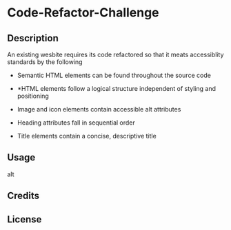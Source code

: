 # Code-Refactor-Challenge
## Description 
An existing wesbite requires  its code refactored so that it meats accessiblity standards by the following 

+ Semantic HTML elements can be found throughout the source code
- *HTML elements follow a logical structure independent of styling and positioning
+ Image and icon elements contain accessible alt attributes
- Heading attributes fall in sequential order
+ Title elements contain a concise, descriptive title
  

## Usage 
alt

## Credits
## License
